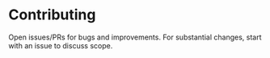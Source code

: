 # Contributing
Open issues/PRs for bugs and improvements. For substantial changes, start with an issue to discuss scope.
